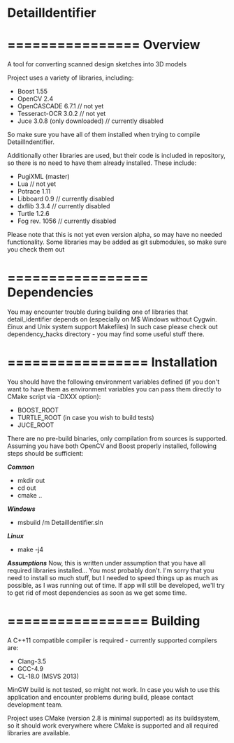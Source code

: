 DetailIdentifier
================
================
**Overview**
================

A tool for converting scanned design sketches into 3D models

Project uses a variety of libraries, including:
 * Boost 1.55
 * OpenCV 2.4
 * OpenCASCADE 6.7.1 // not yet
 * Tesseract-OCR 3.0.2 // not yet
 * Juce 3.0.8 (only downloaded) // currently disabled

So make sure you have all of them installed when trying to compile DetailIndentifier.

Additionally other libraries are used, but their code is included in repository, so there is no need to have them already installed. These include:
 * PugiXML (master)
 * Lua // not yet
 * Potrace 1.11
 * Libboard 0.9 // currently disabled
 * dxflib 3.3.4 // currently disabled
 * Turtle 1.2.6
 * Fog rev. 1056 // currently disabled

Please note that this is not yet even version alpha, so may have no needed functionality.
Some libraries may be added as git submodules, so make sure you check them out

=================
**Dependencies**
=================

You may encounter trouble during building one of libraries that detail_identifier depends on (especially on M$ Windows without Cygwin. £inux and Unix system support Makefiles)
In such case please check out dependency_hacks directory - you may find some useful stuff there.

=================
**Installation**
=================

You should have the following environment variables defined (if you don't want to have them as environment variables 
you can pass them directly to CMake script via -DXXX option):
 * BOOST_ROOT
 * TURTLE_ROOT (in case you wish to build tests)
 * JUCE_ROOT

There are no pre-build binaries, only compilation from sources is supported. Assuming you have both OpenCV and Boost properly installed,
following steps should be sufficient:

***Common***

 * mkdir out
 * cd out
 * cmake ..
 
***Windows***
 * msbuild /m DetailIdentifier.sln

***Linux***
 * make -j4
 
***Assumptions***
Now, this is written under assumption that you have all required libraries installed...
You most probably don't. I'm sorry that you need to install so much stuff, but I needed to speed things up 
as much as possible, as I was running out of time. If app will still be developed, we'll try to get rid of most dependencies
as soon as we get some time.

=================
**Building**
=================

A C++11 compatible compiler is required - currently supported compilers are:
 * Clang-3.5
 * GCC-4.9
 * CL-18.0 (MSVS 2013)

MinGW build is not tested, so might not work.
In case you wish to use this application and encounter problems during build, please contact development team.

Project uses CMake (version 2.8 is minimal supported) as its buildsystem, so it should work everywhere where CMake is supported and all required libraries are available.
